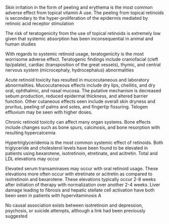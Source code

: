 Skin irritation in the form of peeling and erythema is the most common adverse effect from topical vitamin A use. The peeling from topical retinoids is secondary to the hyper-proliferation of the epidermis mediated by retinoic acid receptor stimulation

The risk of teratogenicity from the use of topical retinoids is extremely low given that systemic absorption has been inconsequential in animal and human studies

With regards to systemic retinoid usage, teratogenicity is the most worrisome adverse effect. Teratogenic findings include craniofacial (cleft lip/palate), cardiac (transposition of the great vessels), thymic, and central nervous system (microcephaly, hydrocephalus) abnormalities

Acute retinoid toxicity has resulted in mucocutaneous and laboratory abnormalities. Mucocutaneous effects include dry lips, cheilitis, and dry oral, ophthalmic, and nasal mucosa. The putative mechanism is decreased sebum production, reduced epidermal thickness, and altered barrier function. Other cutaneous effects seen include overall skin dryness and pruritus, peeling of palms and soles, and fingertip fissuring. Telogen effluvium may be seen with higher doses.

Chronic retinoid toxicity can affect many organ systems. Bone effects include changes such as bone spurs, calcinosis, and bone resorption with resulting hypercalcemia

Hypertriglyceridemia is the most common systemic effect of retinoids. Both triglyceride and cholesterol levels have been found to be elevated in patients using bexarotene, isotretinoin, etretinate, and acitretin. Total and LDL elevations may occur

Elevated serum transaminases may occur with oral retinoid usage. These elevations more often occur with etretinate or acitretin as compared to isotretinoin and bexarotene. These elevations typically occur 2-8 weeks after initiation of therapy with normalization over another 2-4 weeks. Liver damage leading to fibrosis and hepatic stellate cell activation have both been seen in patients with hypervitaminosis A

No causal association exists between isotretinoin and depression, psychosis, or suicide attempts, although a link had been previously suggested